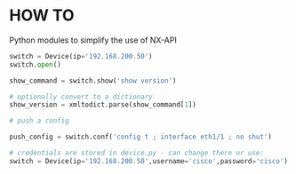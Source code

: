 HOW TO
===========

Python modules to simplify the use of NX-API

```python
switch = Device(ip='192.168.200.50')
switch.open()

show_command = switch.show('show version')

# optionally convert to a dictionary
show_version = xmltodict.parse(show_command[1])

# push a config

push_config = switch.conf('config t ; interface eth1/1 ; no shut')

# credentials are stored in device.py - can change there or use:
switch = Device(ip='192.168.200.50',username='cisco',password='cisco')
```


